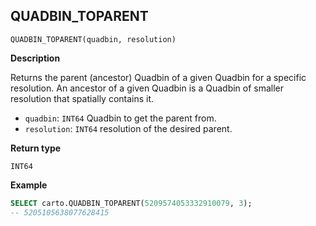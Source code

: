 ## QUADBIN_TOPARENT

```sql:signature
QUADBIN_TOPARENT(quadbin, resolution)
```

**Description**

Returns the parent (ancestor) Quadbin of a given Quadbin for a specific resolution. An ancestor of a given Quadbin is a Quadbin of smaller resolution that spatially contains it.

* `quadbin`: `INT64` Quadbin to get the parent from.
* `resolution`: `INT64` resolution of the desired parent.

**Return type**

`INT64`

**Example**

```sql
SELECT carto.QUADBIN_TOPARENT(5209574053332910079, 3);
-- 5205105638077628415
```
